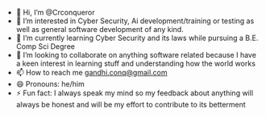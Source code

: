 - 👋 Hi, I’m @Crconqueror
- 👀 I’m interested in Cyber Security, Ai development/training or testing as well as general software development of any kind.
- 🌱 I’m currently learning Cyber Security and its laws while pursuing a B.E. Comp Sci Degree
- 💞️ I’m looking to collaborate on anything software related because I have a keen interest in learning stuff and understanding how the world works
- 📫 How to reach me gandhi.conq@gmail.com
- 😄 Pronouns: he/him
- ⚡ Fun fact: I always speak my mind so my feedback about anything will always be honest and will be my effort to contribute to its betterment

<!---
Crconqueror/Crconqueror is a ✨ special ✨ repository because its `README.md` (this file) appears on your GitHub profile.
You can click the Preview link to take a look at your changes.
--->
